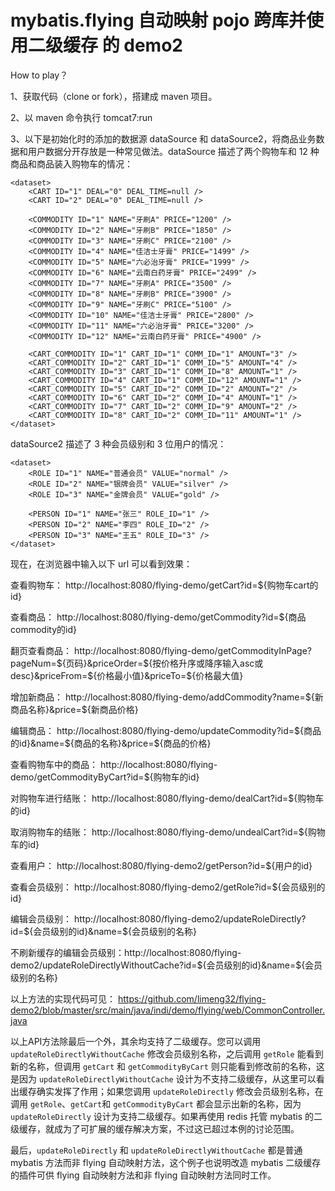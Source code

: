 # mybatis.flying 自动映射 pojo 跨库并使用二级缓存 的 demo2

How to play？

1、获取代码（clone or fork），搭建成 maven 项目。

2、以 maven 命令执行 tomcat7:run

3、以下是初始化时的添加的数据源 dataSource 和 dataSource2，将商品业务数据和用户数据分开存放是一种常见做法。dataSource 描述了两个购物车和 12 种商品和商品装入购物车的情况：
```
<dataset>
	<CART ID="1" DEAL="0" DEAL_TIME=null />
	<CART ID="2" DEAL="0" DEAL_TIME=null />
	
	<COMMODITY ID="1" NAME="牙刷A" PRICE="1200" />
	<COMMODITY ID="2" NAME="牙刷B" PRICE="1850" />
	<COMMODITY ID="3" NAME="牙刷C" PRICE="2100" />
	<COMMODITY ID="4" NAME="佳洁士牙膏" PRICE="1499" />
	<COMMODITY ID="5" NAME="六必治牙膏" PRICE="1999" />
	<COMMODITY ID="6" NAME="云南白药牙膏" PRICE="2499" />
	<COMMODITY ID="7" NAME="牙刷A" PRICE="3500" />
	<COMMODITY ID="8" NAME="牙刷B" PRICE="3900" />
	<COMMODITY ID="9" NAME="牙刷C" PRICE="5100" />
	<COMMODITY ID="10" NAME="佳洁士牙膏" PRICE="2800" />
	<COMMODITY ID="11" NAME="六必治牙膏" PRICE="3200" />
	<COMMODITY ID="12" NAME="云南白药牙膏" PRICE="4900" />
	
	<CART_COMMODITY ID="1" CART_ID="1" COMM_ID="1" AMOUNT="3" />
	<CART_COMMODITY ID="2" CART_ID="1" COMM_ID="5" AMOUNT="4" />
	<CART_COMMODITY ID="3" CART_ID="1" COMM_ID="8" AMOUNT="1" />
	<CART_COMMODITY ID="4" CART_ID="1" COMM_ID="12" AMOUNT="1" />
	<CART_COMMODITY ID="5" CART_ID="2" COMM_ID="2" AMOUNT="2" />
	<CART_COMMODITY ID="6" CART_ID="2" COMM_ID="4" AMOUNT="1" />
	<CART_COMMODITY ID="7" CART_ID="2" COMM_ID="9" AMOUNT="2" />
	<CART_COMMODITY ID="8" CART_ID="2" COMM_ID="11" AMOUNT="1" />
</dataset>
```
dataSource2 描述了 3 种会员级别和 3 位用户的情况：
```
<dataset>
	<ROLE ID="1" NAME="普通会员" VALUE="normal" />
	<ROLE ID="2" NAME="银牌会员" VALUE="silver" />
	<ROLE ID="3" NAME="金牌会员" VALUE="gold" />
	
	<PERSON ID="1" NAME="张三" ROLE_ID="1" />
	<PERSON ID="2" NAME="李四" ROLE_ID="2" />
	<PERSON ID="3" NAME="王五" ROLE_ID="3" />
</dataset>
```
现在，在浏览器中输入以下 url 可以看到效果：

查看购物车：			http://localhost:8080/flying-demo/getCart?id=${购物车cart的id}

查看商品：			http://localhost:8080/flying-demo/getCommodity?id=${商品commodity的id}

翻页查看商品：		http://localhost:8080/flying-demo/getCommodityInPage?pageNum=${页码}&priceOrder=${按价格升序或降序输入asc或desc}&priceFrom=${价格最小值}&priceTo=${价格最大值}

增加新商品：			http://localhost:8080/flying-demo/addCommodity?name=${新商品名称}&price=${新商品价格}

编辑商品：			http://localhost:8080/flying-demo/updateCommodity?id=${商品的id}&name=${商品的名称}&price=${商品的价格}

查看购物车中的商品：	http://localhost:8080/flying-demo/getCommodityByCart?id=${购物车的id}

对购物车进行结账：	http://localhost:8080/flying-demo/dealCart?id=${购物车的id}

取消购物车的结账：	http://localhost:8080/flying-demo/undealCart?id=${购物车的id}

查看用户：			http://localhost:8080/flying-demo2/getPerson?id=${用户的id}

查看会员级别：		http://localhost:8080/flying-demo2/getRole?id=${会员级别的id}

编辑会员级别：		http://localhost:8080/flying-demo2/updateRoleDirectly?id=${会员级别的id}&name=${会员级别的名称}

不刷新缓存的编辑会员级别：http://localhost:8080/flying-demo2/updateRoleDirectlyWithoutCache?id=${会员级别的id}&name=${会员级别的名称}

以上方法的实现代码可见： https://github.com/limeng32/flying-demo2/blob/master/src/main/java/indi/demo/flying/web/CommonController.java 

以上API方法除最后一个外，其余均支持了二级缓存。您可以调用 `updateRoleDirectlyWithoutCache` 修改会员级别名称，之后调用 `getRole` 能看到新的名称，但调用 `getCart` 和 `getCommodityByCart` 则只能看到修改前的名称，这是因为 `updateRoleDirectlyWithoutCache` 设计为不支持二级缓存，从这里可以看出缓存确实发挥了作用；如果您调用 `updateRoleDirectly` 修改会员级别名称，在调用 `getRole`、`getCart`和 `getCommodityByCart` 都会显示出新的名称，因为 `updateRoleDirectly` 设计为支持二级缓存。如果再使用 redis 托管 mybatis 的二级缓存，就成为了可扩展的缓存解决方案，不过这已超过本例的讨论范围。

最后，`updateRoleDirectly` 和 `updateRoleDirectlyWithoutCache` 都是普通 mybatis 方法而非 flying 自动映射方法，这个例子也说明改造 mybatis 二级缓存的插件可供 flying 自动映射方法和非 flying 自动映射方法同时工作。
